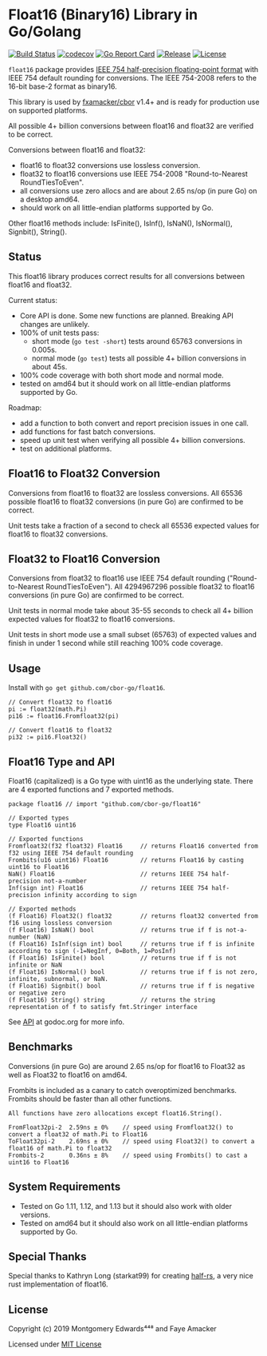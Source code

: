 # Float16 (Binary16) Library in Go/Golang
[![Build Status](https://travis-ci.com/cbor-go/float16.svg?branch=master)](https://travis-ci.com/cbor-go/float16)
[![codecov](https://codecov.io/gh/cbor-go/float16/branch/master/graph/badge.svg?v=4)](https://codecov.io/gh/cbor-go/float16)
[![Go Report Card](https://goreportcard.com/badge/github.com/cbor-go/float16)](https://goreportcard.com/report/github.com/cbor-go/float16)
[![Release](https://img.shields.io/github/release/cbor-go/float16.svg?style=flat-square)](https://github.com/cbor-go/float16/releases)
[![License](http://img.shields.io/badge/license-mit-blue.svg?style=flat-square)](https://raw.githubusercontent.com/cbor-go/float16/master/LICENSE)

`float16` package provides [IEEE 754 half-precision floating-point format](https://en.wikipedia.org/wiki/Half-precision_floating-point_format) with IEEE 754 default rounding for conversions.  The IEEE 754-2008 refers to the 16-bit base-2 format as binary16.

This library is used by [fxamacker/cbor](https://github.com/fxamacker/cbor) v1.4+ and is ready for production use on supported platforms.

All possible 4+ billion conversions between float16 and float32 are verified to be correct.

Conversions between float16 and float32:

* float16 to float32 conversions use lossless conversion.
* float32 to float16 conversions use IEEE 754-2008 "Round-to-Nearest RoundTiesToEven".
* all conversions use zero allocs and are about 2.65 ns/op (in pure Go) on a desktop amd64.
* should work on all little-endian platforms supported by Go.

Other float16 methods include: IsFinite(), IsInf(), IsNaN(), IsNormal(), Signbit(), String().

## Status
This float16 library produces correct results for all conversions between float16 and float32.

Current status:

* Core API is done. Some new functions are planned. Breaking API changes are unlikely.
* 100% of unit tests pass:
  * short mode (`go test -short`) tests around 65763 conversions in 0.005s.  
  * normal mode (`go test`) tests all possible 4+ billion conversions in about 45s.  
* 100% code coverage with both short mode and normal mode.  
* tested on amd64 but it should work on all little-endian platforms supported by Go.
 
Roadmap: 
* add a function to both convert and report precision issues in one call.
* add functions for fast batch conversions.
* speed up unit test when verifying all possible 4+ billion conversions.
* test on additional platforms.
 
## Float16 to Float32 Conversion
Conversions from float16 to float32 are lossless conversions.  All 65536 possible float16 to float32 conversions (in pure Go) are confirmed to be correct.  

Unit tests take a fraction of a second to check all 65536 expected values for float16 to float32 conversions.

## Float32 to Float16 Conversion
Conversions from float32 to float16 use IEEE 754 default rounding ("Round-to-Nearest RoundTiesToEven").  All 4294967296 possible float32 to float16 conversions (in pure Go) are confirmed to be correct.  

Unit tests in normal mode take about 35-55 seconds to check all 4+ billion expected values for float32 to float16 conversions.  

Unit tests in short mode use a small subset (65763) of expected values and finish in under 1 second while still reaching 100% code coverage.

## Usage
Install with `go get github.com/cbor-go/float16`.
```
// Convert float32 to float16
pi := float32(math.Pi)
pi16 := float16.Fromfloat32(pi)

// Convert float16 to float32
pi32 := pi16.Float32()
```

## Float16 Type and API
Float16 (capitalized) is a Go type with uint16 as the underlying state.  There are 4 exported functions and 7 exported  methods.
```
package float16 // import "github.com/cbor-go/float16"

// Exported types
type Float16 uint16

// Exported functions
Fromfloat32(f32 float32) Float16     // returns Float16 converted from f32 using IEEE 754 default rounding
Frombits(u16 uint16) Float16         // returns Float16 by casting uint16 to Float16
NaN() Float16                        // returns IEEE 754 half-precision not-a-number
Inf(sign int) Float16                // returns IEEE 754 half-precision infinity according to sign

// Exported methods
(f Float16) Float32() float32        // returns float32 converted from f16 using lossless conversion
(f Float16) IsNaN() bool             // returns true if f is not-a-number (NaN)
(f Float16) IsInf(sign int) bool     // returns true if f is infinite according to sign (-1=NegInf, 0=Both, 1=PosInf)
(f Float16) IsFinite() bool          // returns true if f is not infinite or NaN
(f Float16) IsNormal() bool          // returns true if f is not zero, infinite, subnormal, or NaN.
(f Float16) Signbit() bool           // returns true if f is negative or negative zero
(f Float16) String() string          // returns the string representation of f to satisfy fmt.Stringer interface
```
See [API](https://godoc.org/github.com/cbor-go/float16) at godoc.org for more info.

## Benchmarks
Conversions (in pure Go) are around 2.65 ns/op for float16 to Float32 as well as Float32 to float16 on amd64.

Frombits is included as a canary to catch overoptimized benchmarks. Frombits should be faster than all other functions.
```
All functions have zero allocations except float16.String().

FromFloat32pi-2  2.59ns ± 0%    // speed using Fromfloat32() to convert a float32 of math.Pi to Float16
ToFloat32pi-2    2.69ns ± 0%    // speed using Float32() to convert a float16 of math.Pi to float32
Frombits-2       0.36ns ± 8%    // speed using Frombits() to cast a uint16 to Float16
```

## System Requirements
* Tested on Go 1.11, 1.12, and 1.13 but it should also work with older versions.
* Tested on amd64 but it should also work on all little-endian platforms supported by Go.

## Special Thanks
Special thanks to Kathryn Long (starkat99) for creating [half-rs](https://github.com/starkat99/half-rs), a very nice rust implementation of float16.

## License
Copyright (c) 2019 Montgomery Edwards⁴⁴⁸ and Faye Amacker

Licensed under [MIT License](LICENSE)
